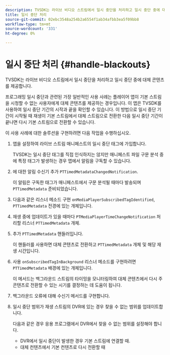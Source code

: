 ```yaml
---
description: TVSDK는 라이브 비디오 스트림에서 일시 중단을 처리하고 일시 중단 중에 대체 콘텐츠를 제공합니다.
title: 일시 중단 처리
source-git-commit: 02ebc3548a254b2a6554f1ab34afbb3ea5f09bb8
workflow-type: tm+mt
source-wordcount: '331'
ht-degree: 0%

---
```


# 일시 중단 처리 {#handle-blackouts}

TVSDK는 라이브 비디오 스트림에서 일시 중단을 처리하고 일시 중단 중에 대체 콘텐츠를 제공합니다.

프로그래밍 일시 중단과 관련된 가장 일반적인 사용 사례는 플레이어 앱이 기본 스트림을 시청할 수 없는 사용자에게 대체 콘텐츠를 제공하는 경우입니다. 이 앱은 TVSDK를 사용하여 일시 중단 기간의 시작과 끝을 확인할 수 있습니다. 이 방법으로 일시 중단 기간이 시작될 때 재생이 기본 스트림에서 대체 스트림으로 전환한 다음 일시 중단 기간이 끝나면 다시 기본 스트림으로 전환할 수 있습니다.

이 사용 사례에 대한 솔루션을 구현하려면 다음 작업을 수행하십시오.

1. 앱을 설정하여 라이브 스트림 매니페스트의 일시 중단 태그에 가입합니다.

   TVSDK는 일시 중단 태그를 직접 인식하지는 않지만 매니페스트 파일 구문 분석 중에 특정 태그가 발생하는 경우 앱에서 알림을 구독할 수 있습니다.
1. 에 대한 알림 수신기 추가 `PTTimedMetadataChangedNotification`.

   이 알림은 구독한 태그가 매니페스트에서 구문 분석될 때마다 발송되며 `PTTimedMetadata` 준비되었습니다.

1. 다음과 같은 리스너 메소드 구현 `onMediaPlayerSubscribedTagIdentified`, `PTTimedMetadata` 전경에 있는 개체입니다.

1. 재생 중에 업데이트가 있을 때마다 `PTMediaPlayerTimeChangeNotification` 처리할 리스너 `PTTimedMetadata` 개체.

1. 추가 `PTTimedMetadata` 핸들러입니다.

   이 핸들러를 사용하면 대체 콘텐츠로 전환하고 `PTTimedMetadata` 개체 및 해당 재생 시간입니다.

1. 사용 `onSubscribedTagInBackground` 리스너 메소드를 구현하려면 `PTTimedMetadata` 배경에 있는 개체입니다.

   이 메서드는 백그라운드 스트림의 타이밍을 모니터링하여 대체 콘텐츠에서 다시 주 콘텐츠로 전환할 수 있는 시기를 결정하는 데 도움이 됩니다.

1. 백그라운드 오류에 대해 수신기 메서드를 구현합니다.
1. 일시 중단 범위가 재생 스트림의 DVR에 있는 경우 찾을 수 없는 범위를 업데이트합니다.

   다음과 같은 경우 응용 프로그램에서 DVR에서 찾을 수 없는 범위를 설정해야 합니다.

   * DVR에서 일시 중단이 발생한 경우 기본 스트림에 연결할 때.
   * 대체 컨텐츠에서 기본 컨텐츠로 다시 전환할 때
